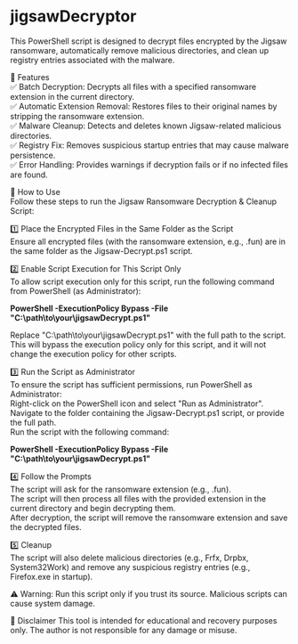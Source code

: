 # jigsawDecryptor  
This PowerShell script is designed to decrypt files encrypted by the Jigsaw ransomware, automatically remove malicious directories, and clean up registry entries associated with the malware.  

🔹 Features  
✅ Batch Decryption: Decrypts all files with a specified ransomware extension in the current directory.  
✅ Automatic Extension Removal: Restores files to their original names by stripping the ransomware extension.  
✅ Malware Cleanup: Detects and deletes known Jigsaw-related malicious directories.  
✅ Registry Fix: Removes suspicious startup entries that may cause malware persistence.  
✅ Error Handling: Provides warnings if decryption fails or if no infected files are found.  

🚀 How to Use  
Follow these steps to run the Jigsaw Ransomware Decryption & Cleanup Script:  

1️⃣ Place the Encrypted Files in the Same Folder as the Script  
Ensure all encrypted files (with the ransomware extension, e.g., .fun) are in the same folder as the Jigsaw-Decrypt.ps1 script.  

2️⃣ Enable Script Execution for This Script Only  
To allow script execution only for this script, run the following command from PowerShell (as Administrator):  

**PowerShell -ExecutionPolicy Bypass -File "C:\path\to\your\jigsawDecrypt.ps1"**  

Replace "C:\path\to\your\jigsawDecrypt.ps1" with the full path to the script.  
This will bypass the execution policy only for this script, and it will not change the execution policy for other scripts.  

3️⃣ Run the Script as Administrator  
To ensure the script has sufficient permissions, run PowerShell as Administrator:  
Right-click on the PowerShell icon and select "Run as Administrator".  
Navigate to the folder containing the Jigsaw-Decrypt.ps1 script, or provide the full path.  
Run the script with the following command:  

**PowerShell -ExecutionPolicy Bypass -File "C:\path\to\your\jigsawDecrypt.ps1"**  

4️⃣ Follow the Prompts  
The script will ask for the ransomware extension (e.g., .fun).  
The script will then process all files with the provided extension in the current directory and begin decrypting them.  
After decryption, the script will remove the ransomware extension and save the decrypted files.  

5️⃣ Cleanup  
The script will also delete malicious directories (e.g., Frfx, Drpbx, System32Work) and remove any suspicious registry entries (e.g., Firefox.exe in startup).  

⚠️ Warning: Run this script only if you trust its source. Malicious scripts can cause system damage.  

📌 Disclaimer
This tool is intended for educational and recovery purposes only. The author is not responsible for any damage or misuse.

